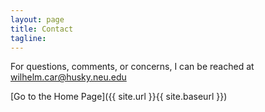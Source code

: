 ```yaml
---
layout: page
title: Contact
tagline: 
---
```


For questions, comments, or concerns, I can be reached at wilhelm.car@husky.neu.edu

[Go to the Home Page]({{ site.url }}{{ site.baseurl }})
